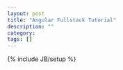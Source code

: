 ```yaml
---
layout: post
title: "Angular Fullstack Tutorial"
description: ""
category: 
tags: []
---
```

{% include JB/setup %}
